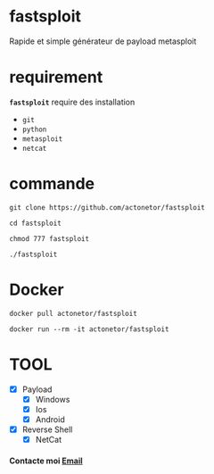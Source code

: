# fastsploit
Rapide et simple générateur de payload metasploit

# requirement
**`fastsploit`** require des installation

- `git`
- `python`
- `metasploit`
- `netcat`
#  commande
```
git clone https://github.com/actonetor/fastsploit
```
```
cd fastsploit
```
```
chmod 777 fastsploit
```
```
./fastsploit
```

#  Docker
```
docker pull actonetor/fastsploit
```
```
docker run --rm -it actonetor/fastsploit
```
#  TOOL

- [x] Payload
   - [x] Windows
   - [x] Ios
   - [x] Android
- [x] Reverse Shell
   - [x] NetCat

#### Contacte moi <a href="mailto:elias.bounouara@icloud.com">Email</a>
